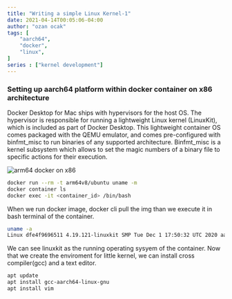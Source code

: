 ```yaml
---
title: "Writing a simple Linux Kernel-1"
date: 2021-04-14T00:05:06-04:00
author: "ozan ocak"
tags: [
    "aarch64",
    "docker",
    "linux",
]
series : ["kernel development"]
---
```

<h3>Setting up aarch64 platform within docker container on x86 architecture</h3>

Docker Desktop for Mac ships with hypervisors for the host OS.  The hypervisor is responsible for running a lightweight Linux kernel (LinuxKit), which is included as part of Docker Desktop.  This lightweight container OS comes packaged with the QEMU emulator, and comes pre-configured with binfmt_misc to run binaries of any supported architecture. Binfmt_misc is a kernel subsystem which allows to set the magic numbers of a binary file to specific actions for their execution. 

![arm64 docker on x86](/img/docker_emu.png) 

```bash
docker run --rm -t arm64v8/ubuntu uname -m
docker container ls
docker exec -it <container_id> /bin/bash
```
When we run docker image, docker cli pull the img than we execute it in bash terminal of the container.

```bash
uname -a
Linux dfe4f9696511 4.19.121-linuxkit SMP Tue Dec 1 17:50:32 UTC 2020 aarch64 GNU/Linux
```
We can see linuxkit as the  running operating sysyem of the container. Now that we create the enviroment for little kernel, we can install cross compiler(gcc) and a text editor. 

```bash
apt update
apt install gcc-aarch64-linux-gnu
apt install vim
```
